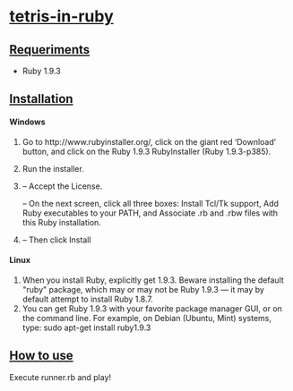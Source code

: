 <h1><u>tetris-in-ruby</u></h1>
<h2><u>Requeriments</u></h2>
<ul><li>Ruby 1.9.3</ul></li>
<h2><u>Installation</u></h2>
<h4>Windows</h4>
<ol><li><p>Go to http://www.rubyinstaller.org/, click on the giant red ‘Download’ button, and click on the Ruby 1.9.3 RubyInstaller (Ruby 1.9.3-p385).</p></li>
<li><p>Run the installer.</p></li>
<li><p>– Accept the License.</p>
<p>– On the next screen, click all three boxes: Install Tcl/Tk support, Add Ruby executables
to your PATH, and Associate .rb and .rbw files with this Ruby installation.</p></li>
<li><p>– Then click Install</p></li>
</ol>

<h4>Linux</h4>
<ol><li>When you install Ruby, explicitly get 1.9.3. Beware installing the default "ruby" package, which may
or may not be Ruby 1.9.3 — it may by default attempt to install Ruby 1.8.7.</li>
<li>You can get Ruby 1.9.3 with your favorite package manager GUI, or on the command line. For example,
on Debian (Ubuntu, Mint) systems, type: sudo apt-get install ruby1.9.3</li></ol>
<h2><u>How to use</u></h2>
Execute runner.rb and play!
